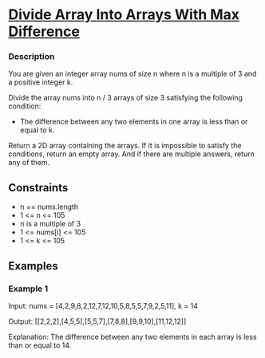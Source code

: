 # [Divide Array Into Arrays With Max Difference](https://leetcode.com/problems/divide-array-into-arrays-with-max-difference/)

### Description

You are given an integer array nums of size n where n is a multiple of 3 and a positive integer k.

Divide the array nums into n / 3 arrays of size 3 satisfying the following condition:

- The difference between any two elements in one array is less than or equal to k.
  
Return a 2D array containing the arrays. If it is impossible to satisfy the conditions, return an empty array. And if there are multiple answers, return any of them.


## Constraints

- n == nums.length
- 1 <= n <= 105
- n is a multiple of 3
- 1 <= nums[i] <= 105
- 1 <= k <= 105
  
## Examples

### Example 1
Input: nums = [4,2,9,8,2,12,7,12,10,5,8,5,5,7,9,2,5,11], k = 14

Output: [[2,2,2],[4,5,5],[5,5,7],[7,8,8],[9,9,10],[11,12,12]]

Explanation: The difference between any two elements in each array is less than or equal to 14.

